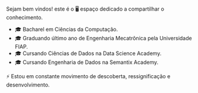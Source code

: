 Sejam bem vindos! este é o 🖥 espaço dedicado a compartilhar o conhecimento.

- 🎓 Bacharel em Ciências da Computação.
- 🎓 Graduando último ano de Engenharia Mecatrônica pela Universidade FIAP.
- 🎓 Cursando Ciências de Dados na Data Science Academy.
- 🎓 Cursando Engenharia de Dados na Semantix Academy.

⚡ Estou em constante movimento de descoberta, ressignificação e desenvolvimento.
